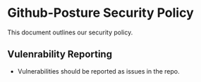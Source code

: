 # Github-Posture Security Policy

This document outlines our security policy.

## Vulenrability Reporting

* Vulnerabilities should be reported as issues in the repo.
